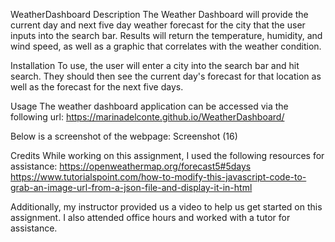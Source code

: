 WeatherDashboard
Description
The Weather Dashboard will provide the current day and next five day weather forecast for the city that the user inputs into the search bar. Results will return the temperature, humidity, and wind speed, as well as a graphic that correlates with the weather condition.

Installation
To use, the user will enter a city into the search bar and hit search. They should then see the current day's forecast for that location as well as the forecast for the next five days.

Usage
The weather dashboard application can be accessed via the following url: https://marinadelconte.github.io/WeatherDashboard/

Below is a screenshot of the webpage: Screenshot (16)

Credits
While working on this assignment, I used the following resources for assistance: https://openweathermap.org/forecast5#5days https://www.tutorialspoint.com/how-to-modify-this-javascript-code-to-grab-an-image-url-from-a-json-file-and-display-it-in-html

Additionally, my instructor provided us a video to help us get started on this assignment. I also attended office hours and worked with a tutor for assistance.
